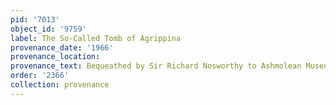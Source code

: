 ```yaml
---
pid: '7013'
object_id: '9759'
label: The So-Called Tomb of Agrippina
provenance_date: '1966'
provenance_location:
provenance_text: Bequeathed by Sir Richard Nosworthy to Ashmolean Museum
order: '2366'
collection: provenance
---
```

